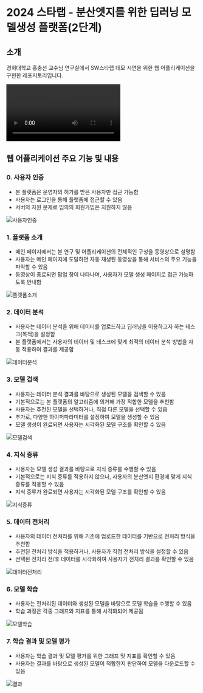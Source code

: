 # 2024 스타랩 - 분산엣지를 위한 딥러닝 모델생성 플랫폼(2단계)

## 소개

경희대학교 홍충선 교수님 연구실에서 SW스타랩 데모 시연을 위한 웹 어플리케이션을 구현한 레포지토리입니다.

![소개](/video.mov)

## 웹 어플리케이션 주요 기능 및 내용

### 0. 사용자 인증

- 본 플랫폼은 운영자의 허가를 받은 사용자만 접근 가능함
- 사용자는 로그인을 통해 플랫폼에 접근할 수 있음
- 서버의 자원 문제로 임의의 회원가입은 지원하지 않음

![사용자인증](/00_authentication.png)

### 1. 플랫폼 소개

- 메인 페이지에서는 본 연구 및 어플리케이션의 전체적인 구성을 동영상으로 설명함
- 사용자는 메인 페이지에 도달하면 자동 재생된 동영상을 통해 서비스의 주요 기능을 파악할 수 있음
- 동영상이 종료되면 팝업 창이 나타나며, 사용자가 모델 생성 페이지로 접근 가능하도록 안내함

![플랫폼소개](/01_overview.png)

### 2. 데이터 분석

- 사용자는 데이터 분석을 위해 데이터를 업로드하고 딥러닝을 이용하고자 하는 테스크(목적)을 설정함
- 본 플랫폼에서는 사용자의 데이터 및 테스크에 맞게 최적의 데이터 분석 방법을 자동 적용하여 결과를 제공함

![데이터분석](/02_dataanalysis.png)

### 3. 모델 검색

- 사용자는 데이터 분석 결과를 바탕으로 생성된 모델을 검색할 수 있음
- 기본적으로는 본 플랫폼의 알고리즘에 의거해 가장 적합한 모델을 추천함
- 사용자는 추천된 모델을 선택하거나, 직접 다른 모델을 선택할 수 있음
- 추가로, 다양한 하이퍼파라미터를 설정하여 모델을 생성할 수 있음
- 모델 생성이 완료되면 사용자는 시각화된 모델 구조를 확인할 수 있음

![모델검색](/03_modelsearch.png)

### 4. 지식 증류

- 사용자는 모델 생성 결과를 바탕으로 지식 증류를 수행할 수 있음
- 기본적으로는 지식 증류를 적용하지 않으나, 사용자의 분산엣지 환경에 맞게 지식 증류를 적용할 수 있음
- 지식 증류가 완료되면 사용자는 시각화된 모델 구조를 확인할 수 있음

![지식증류](/04_knowledgedistillation.png)

### 5. 데이터 전처리

- 사용자의 데이터 전처리를 위해 기존에 업로드한 데이터를 기반으로 전처리 방식을 추천함
- 추천된 전처리 방식을 적용하거나, 사용자가 직접 전처리 방식을 설정할 수 있음
- 선택된 전처리 전/후 데이터를 시각화하여 사용자가 전처리 결과를 확인할 수 있음

![데이터전처리](/05_preprocessing.png)

### 6. 모델 학습

- 사용자는 전처리된 데이터와 생성된 모델을 바탕으로 모델 학습을 수행할 수 있음
- 학습 과정은 각종 그래프와 지표를 통해 시각화되어 제공됨

![모델학습](/06_training.png)

### 7. 학습 결과 및 모델 평가

- 사용자는 학습 결과 및 모델 평가를 위한 그래프 및 지표를 확인할 수 있음
- 사용자는 결과를 바탕으로 생성된 모델이 적합한지 판단하여 모델을 다운로드할 수 있음

![결과](/07_result.png)
